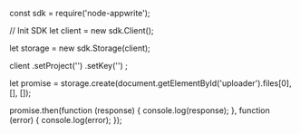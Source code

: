 const sdk = require('node-appwrite');

// Init SDK
let client = new sdk.Client();

let storage = new sdk.Storage(client);

client
    .setProject('')
    .setKey('')
;

let promise = storage.create(document.getElementById('uploader').files[0], [], []);

promise.then(function (response) {
    console.log(response);
}, function (error) {
    console.log(error);
});